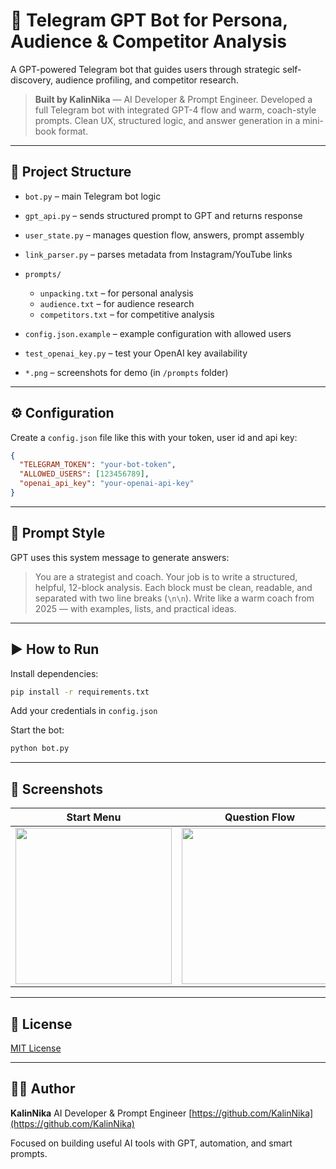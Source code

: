 # 🤖 Telegram GPT Bot for Persona, Audience & Competitor Analysis

A GPT-powered Telegram bot that guides users through strategic self-discovery, audience profiling, and competitor research.

> **Built by KalinNika** — AI Developer & Prompt Engineer. Developed a full Telegram bot with integrated GPT-4 flow and warm, coach-style prompts. Clean UX, structured logic, and answer generation in a mini-book format.

---

## 📁 Project Structure

* `bot.py` – main Telegram bot logic
* `gpt_api.py` – sends structured prompt to GPT and returns response
* `user_state.py` – manages question flow, answers, prompt assembly
* `link_parser.py` – parses metadata from Instagram/YouTube links
* `prompts/`

  * `unpacking.txt` – for personal analysis
  * `audience.txt` – for audience research
  * `competitors.txt` – for competitive analysis
* `config.json.example` – example configuration with allowed users
* `test_openai_key.py` – test your OpenAI key availability
* `*.png` – screenshots for demo (in `/prompts` folder)

---

## ⚙️ Configuration

Create a `config.json` file like this with your token, user id and api key:

```json
{
  "TELEGRAM_TOKEN": "your-bot-token",
  "ALLOWED_USERS": [123456789],
  "openai_api_key": "your-openai-api-key"
}
```

---

## 🧠 Prompt Style

GPT uses this system message to generate answers:

> You are a strategist and coach. Your job is to write a structured, helpful, 12-block analysis.
> Each block must be clean, readable, and separated with two line breaks (`\n\n`).
> Write like a warm coach from 2025 — with examples, lists, and practical ideas.

---

## ▶️ How to Run

Install dependencies:

```bash
pip install -r requirements.txt
```

Add your credentials in `config.json`

Start the bot:

```bash
python bot.py
```

---

## 📸 Screenshots

| Start Menu                                                                                               | Question Flow                                                                                            | Access Control                                                                                           |
| -------------------------------------------------------------------------------------------------------- | -------------------------------------------------------------------------------------------------------- | -------------------------------------------------------------------------------------------------------- |
| <img src="https://github.com/user-attachments/assets/2063f521-f594-4a15-a9f9-11b3a4243a71" width="250"/> | <img src="https://github.com/user-attachments/assets/312a269c-959b-453f-a7ee-cc51ded1fdf1" width="250"/> | <img src="https://github.com/user-attachments/assets/536a5d4b-f8f7-4c3f-9efd-a6be76e9a0e2" width="250"/> |

---

## 📄 License

[MIT License](LICENSE)

---

## 🧑‍💻 Author

**KalinNika**
AI Developer & Prompt Engineer
[https://github.com/KalinNika](https://github.com/KalinNika)

Focused on building useful AI tools with GPT, automation, and smart prompts.
